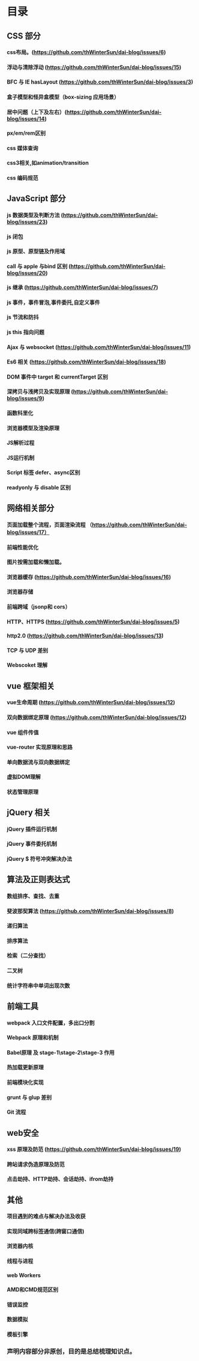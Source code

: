 
# 目录

## CSS 部分

#### css布局。(https://github.com/thWinterSun/dai-blog/issues/6)
#### 浮动与清除浮动 (https://github.com/thWinterSun/dai-blog/issues/15)
#### BFC 与 IE hasLayout   (https://github.com/thWinterSun/dai-blog/issues/3)
#### 盒子模型和怪异盒模型（box-sizing 应用场景）
#### 居中问题（上下及左右）(https://github.com/thWinterSun/dai-blog/issues/14)
#### px/em/rem区别
#### css 媒体查询
#### css3相关,如animation/transition
#### css 编码规范

## JavaScript 部分

#### js 数据类型及判断方法 (https://github.com/thWinterSun/dai-blog/issues/23)
#### js 闭包
#### js 原型、原型链及作用域
#### call 与 apple 与bind 区别 (https://github.com/thWinterSun/dai-blog/issues/20)
#### js 继承 (https://github.com/thWinterSun/dai-blog/issues/7)
#### js 事件，事件冒泡,事件委托,自定义事件
#### js 节流和防抖
#### js this 指向问题
#### Ajax 与 websocket (https://github.com/thWinterSun/dai-blog/issues/11)
#### Es6 相关 (https://github.com/thWinterSun/dai-blog/issues/18)
#### DOM 事件中 target 和 currentTarget 区别
#### 深拷贝与浅拷贝及实现原理 (https://github.com/thWinterSun/dai-blog/issues/9)
#### 函数科里化
#### 浏览器模型及渲染原理
#### JS解析过程
#### JS运行机制
#### Script 标签 defer、async区别
#### readyonly 与 disable 区别

## 网络相关部分

#### 页面加载整个流程，页面渲染流程 （https://github.com/thWinterSun/dai-blog/issues/17）
#### 前端性能优化
#### 图片按需加载和懒加载。
#### 浏览器缓存  (https://github.com/thWinterSun/dai-blog/issues/16)
#### 浏览器存储
#### 前端跨域（jsonp和 cors）
#### HTTP、HTTPS (https://github.com/thWinterSun/dai-blog/issues/5)
#### http2.0 (https://github.com/thWinterSun/dai-blog/issues/13)
#### TCP 与 UDP 差别
#### Webscoket 理解

## vue 框架相关

#### vue生命周期 (https://github.com/thWinterSun/dai-blog/issues/12)
#### 双向数据绑定原理 (https://github.com/thWinterSun/dai-blog/issues/12)
#### vue 组件传值
#### vue-router 实现原理和思路
#### 单向数据流与双向数据绑定
#### 虚拟DOM理解
#### 状态管理原理

## jQuery 相关
#### jQuery 插件运行机制
#### jQuery 事件委托机制
#### jQuery $ 符号冲突解决办法
## 算法及正则表达式
#### 数组排序、查找、去重
#### 斐波那契算法 (https://github.com/thWinterSun/dai-blog/issues/8)
#### 递归算法
#### 排序算法
#### 检索（二分查找）
#### 二叉树
#### 统计字符串中单词出现次数

## 前端工具
#### webpack 入口文件配置，多出口分割
#### Webpack 原理和机制
#### Babel原理 及 stage-1\stage-2\stage-3 作用 
#### 热加载更新原理
#### 前端模块化实现
#### grunt 与 glup 差别
#### Git 流程

## web安全
#### xss 原理及防范 (https://github.com/thWinterSun/dai-blog/issues/19)
#### 跨站请求伪造原理及防范
#### 点击劫持、HTTP劫持、会话劫持、ifrom劫持

## 其他
#### 项目遇到的难点与解决办法及收获
#### 实现同域跨标签通信(跨窗口通信)
#### 浏览器内核
#### 线程与进程
#### web Workers
#### AMD和CMD规范区别
#### 错误监控
#### 数据模拟
#### 模板引擎


### 声明内容部分非原创，目的是总结梳理知识点。


